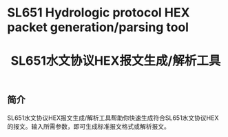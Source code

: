 # SL651 Hydrologic protocol HEX packet generation/parsing tool
<header>
    <h1>SL651水文协议HEX报文生成/解析工具</h1>
</header>

<main>
    <section>
        <h2>简介</h2>
        <p>
            SL651水文协议HEX报文生成/解析工具帮助你快速生成符合SL651水文协议HEX的报文。输入所需参数，即可生成标准报文格式或解析报文。</p>
    </section>
</main>
